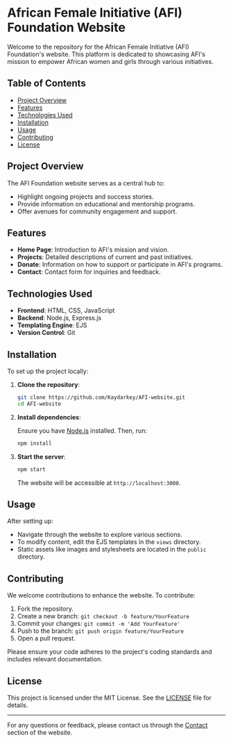 # African Female Initiative (AFI) Foundation Website

Welcome to the repository for the African Female Initiative (AFI) Foundation's website. This platform is dedicated to showcasing AFI's mission to empower African women and girls through various initiatives.

## Table of Contents

- [Project Overview](#project-overview)
- [Features](#features)
- [Technologies Used](#technologies-used)
- [Installation](#installation)
- [Usage](#usage)
- [Contributing](#contributing)
- [License](#license)

## Project Overview

The AFI Foundation website serves as a central hub to:

- Highlight ongoing projects and success stories.
- Provide information on educational and mentorship programs.
- Offer avenues for community engagement and support.

## Features

- **Home Page**: Introduction to AFI's mission and vision.
- **Projects**: Detailed descriptions of current and past initiatives.
- **Donate**: Information on how to support or participate in AFI's programs.
- **Contact**: Contact form for inquiries and feedback.

## Technologies Used

- **Frontend**: HTML, CSS, JavaScript
- **Backend**: Node.js, Express.js
- **Templating Engine**: EJS
- **Version Control**: Git

## Installation

To set up the project locally:

1. **Clone the repository**:

   ```bash
   git clone https://github.com/Kaydarkey/AFI-website.git
   cd AFI-website
   ```

2. **Install dependencies**:

   Ensure you have [Node.js](https://nodejs.org/) installed. Then, run:

   ```bash
   npm install
   ```

3. **Start the server**:

   ```bash
   npm start
   ```

   The website will be accessible at `http://localhost:3000`.

## Usage

After setting up:

- Navigate through the website to explore various sections.
- To modify content, edit the EJS templates in the `views` directory.
- Static assets like images and stylesheets are located in the `public` directory.

## Contributing

We welcome contributions to enhance the website. To contribute:

1. Fork the repository.
2. Create a new branch: `git checkout -b feature/YourFeature`
3. Commit your changes: `git commit -m 'Add YourFeature'`
4. Push to the branch: `git push origin feature/YourFeature`
5. Open a pull request.

Please ensure your code adheres to the project's coding standards and includes relevant documentation.

## License

This project is licensed under the MIT License. See the [LICENSE](LICENSE) file for details.

---

For any questions or feedback, please contact us through the [Contact](#contact) section of the website. 
